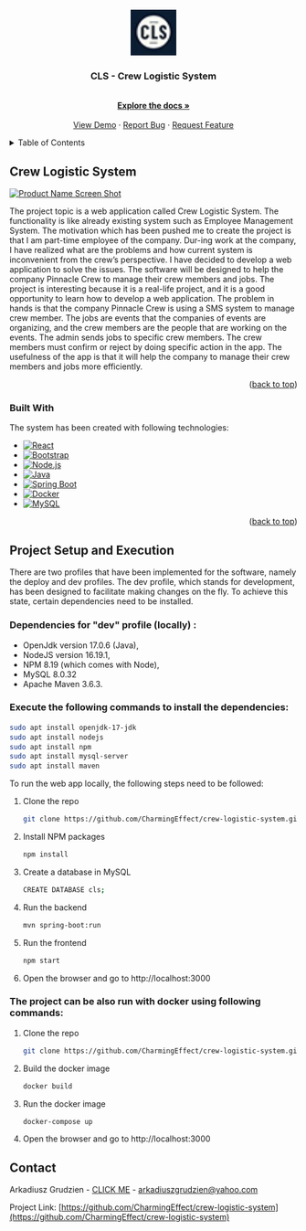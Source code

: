 
<a name="readme-top"></a>


<br />
<div align="center">
  <a href="https://github.com/CharmingEffect/crew-logistic-system">
    <img src="frontend/public/favicon.png" alt="Logo" width="80" height="80">
  </a>

  <h3 align="center">CLS -  Crew Logistic System</h3>

  <p align="center">
    <br />
    <a href="https://github.com/CharmingEffect/crew-logistic-system"><strong>Explore the docs »</strong></a>
    <br />
    <br />
    <a href="https://cls.arkadius.one/">View Demo</a>
    ·
    <a href="https://arkadius.one/">Report Bug</a>
    ·
    <a href="https://arkadius.one/">Request Feature</a>
  </p>
</div>



<!-- TABLE OF CONTENTS -->
<details>
  <summary>Table of Contents</summary>
  <ol>
    <li>
      <a href="#about-the-project">Crew Logistic System</a>
      <ul>
        <li><a href="#built-with">Built With</a></li>
      </ul>
    </li>
    <li>
      <a href="#getting-started">Getting Started</a>
      <ul>
        <li><a href="#prerequisites">Prerequisites</a></li>
        <li><a href="#installation">Installation</a></li>
      </ul>
    </li>
    <li><a href="#license">License</a></li>
    <li><a href="#contact">Contact</a></li>
  
  </ol>
</details>



<!-- ABOUT THE PROJECT -->
## Crew Logistic System

[![Product Name Screen Shot][product-screenshot]](https://cls.arkadius.one/)

The project topic is a web application called Crew Logistic System. The functionality is like already existing system such as Employee Management System. The motivation which has been pushed me to create the project is that I am part-time employee of the company. Dur-ing work at the company, I have realized what are the problems and how current system is inconvenient from the crew’s perspective. I have decided to develop a web application to solve the issues.
The software will be designed to help the company Pinnacle Crew to manage their crew members and jobs. The project is interesting because it is a real-life project, and it is a good opportunity to learn how to develop a web application. The problem in hands is that the company Pinnacle Crew is using a SMS system to manage crew member. The jobs are events that the companies of events are organizing, and the crew members are the people that are working on the events. The admin sends jobs to specific crew members. The crew members must confirm or reject by doing specific action in the app. The usefulness of the app is that it will help the company to manage their crew members and jobs more efficiently.

<p align="right">(<a href="#readme-top">back to top</a>)</p>

<!-- STACK TECHNOLOGIES -->

### Built With

The system has been created with following technologies:

* [![React][React.js]][React-url]
* [![Bootstrap][Bootstrap.com]][Bootstrap-url]
* [![Node.js][Node.js]][Node-url]
* [![Java][Java]][Java-url]
* [![Spring Boot][Spring Boot]][Spring Boot-url]
* [![Docker][Docker]][Docker-url]
* [![MySQL][MySQL]][MySQL-url]




<p align="right">(<a href="#readme-top">back to top</a>)</p>



<!-- GETTING STARTED -->
## Project Setup and Execution

There are two profiles that have been implemented for the software, namely the deploy and dev profiles. The dev profile, which stands for development, has been designed to facilitate making changes on the fly. To achieve this state, certain dependencies need to be installed.

### Dependencies for "dev" profile (locally) :

- OpenJdk version 17.0.6 (Java), 								         
- NodeJS version 16.19.1, 								                       
- NPM 8.19 (which comes with Node),
-	MySQL 8.0.32
- Apache Maven 3.6.3.

### Execute the following commands to install the dependencies:

```sh
sudo apt install openjdk-17-jdk
sudo apt install nodejs
sudo apt install npm
sudo apt install mysql-server
sudo apt install maven
```
To run the web app locally, the following steps need to be followed:

1. Clone the repo
   ```sh
   git clone https://github.com/CharmingEffect/crew-logistic-system.git
    ```
2. Install NPM packages
    ```sh
    npm install
    ```
3. Create a database in MySQL
    ```sh
    CREATE DATABASE cls;
    ```

4. Run the backend
    ```sh
    mvn spring-boot:run
    ```
5. Run the frontend
    ```sh
    npm start
    ```
6. Open the browser and go to http://localhost:3000


### The project can be also run with docker using following commands:

1. Clone the repo
   ```sh
   git clone https://github.com/CharmingEffect/crew-logistic-system.git
    ```
2. Build the docker image
    ```sh
    docker build
    ```
3. Run the docker image
    ```sh
    docker-compose up
    ```
4. Open the browser and go to http://localhost:3000





<!-- LICENSE -->
<!-- ## License

Distributed under the MIT License. See `LICENSE.txt` for more information.

 -->



<!-- CONTACT -->
## Contact

Arkadiusz Grudzien - [CLICK ME](https//arkadius.one) - arkadiuszgrudzien@yahoo.com

Project Link: [https://github.com/CharmingEffect/crew-logistic-system](https://github.com/CharmingEffect/crew-logistic-system)





<!-- MARKDOWN LINKS & IMAGES -->
<!-- https://www.markdownguide.org/basic-syntax/#reference-style-links -->
[contributors-shield]: https://img.shields.io/github/contributors/othneildrew/Best-README-Template.svg?style=for-the-badge
[contributors-url]: https://github.com/othneildrew/Best-README-Template/graphs/contributors
[forks-shield]: https://img.shields.io/github/forks/othneildrew/Best-README-Template.svg?style=for-the-badge
[forks-url]: https://github.com/othneildrew/Best-README-Template/network/members
[stars-shield]: https://img.shields.io/github/stars/othneildrew/Best-README-Template.svg?style=for-the-badge
[stars-url]: https://github.com/othneildrew/Best-README-Template/stargazers
[issues-shield]: https://img.shields.io/github/issues/othneildrew/Best-README-Template.svg?style=for-the-badge
[issues-url]: https://github.com/othneildrew/Best-README-Template/issues
[license-shield]: https://img.shields.io/github/license/othneildrew/Best-README-Template.svg?style=for-the-badge
[license-url]: https://github.com/othneildrew/Best-README-Template/blob/master/LICENSE.txt
[linkedin-shield]: https://img.shields.io/badge/-LinkedIn-black.svg?style=for-the-badge&logo=linkedin&colorB=555
[linkedin-url]: https://linkedin.com/in/othneildrew
[product-screenshot]: frontend/public/cls.png
[React.js]: https://img.shields.io/badge/React-20232A?style=for-the-badge&logo=react&logoColor=61DAFB
[React-url]: https://reactjs.org/
[Bootstrap.com]: https://img.shields.io/badge/Bootstrap-563D7C?style=for-the-badge&logo=bootstrap&logoColor=white
[Bootstrap-url]: https://getbootstrap.com
[Node.js]: https://img.shields.io/badge/Node.js-43853D?style=for-the-badge&logo=node.js&logoColor=white
[Node-url]: https://nodejs.org/en/
[Java]: https://img.shields.io/badge/java-%23ED8B00.svg?style=for-the-badge&logo=openjdk&logoColor=white
[Java-url]: https://www.java.com/en/
[Spring Boot]: https://img.shields.io/badge/spring-%236DB33F.svg?style=for-the-badge&logo=spring&logoColor=white
[Spring Boot-url]: https://spring.io/projects/spring-boot
[Docker]: https://img.shields.io/badge/Docker-2CA5E0?style=for-the-badge&logo=docker&logoColor=white
[Docker-url]: https://www.docker.com/
[MySQL]: https://img.shields.io/badge/MySQL-00000F?style=for-the-badge&logo=mysql&logoColor=white
[MySQL-url]: https://www.mysql.com/



